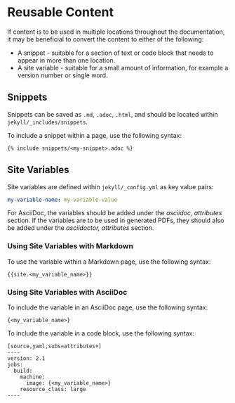 # Reusable Content 
If content is to be used in multiple locations throughout the documentation, it may be beneficial to convert the content to either of the following:

* A snippet - suitable for a section of text or code block that needs to appear in more than one location. 
* A site variable - suitable for a small amount of information, for example a version number or single word.

## Snippets
Snippets can be saved as `.md`, `.adoc`, `.html`, and should be located within `jekyll/_includes/snippets`.

To include a snippet within a page, use the following syntax:

```
{% include snippets/<my-snippet>.adoc %}
```

## Site Variables
Site variables are defined within `jekyll/_config.yml` as key value pairs: 

```yaml
my-variable-name: my-variable-value
```

For AsciiDoc, the variables should be added under the _asciidoc, attributes_ section. If the variables are to be used in generated PDFs, they should also be added under the _asciidoctor, attributes_ section.

### Using Site Variables with Markdown

To use the variable within a Markdown page, use the following syntax:

```
{{site.<my_variable_name>}}
```

### Using Site Variables with AsciiDoc

To include the variable in an AsciiDoc page, use the following syntax:

```
{<my_variable_name>}
```

To include the variable in a code block, use the following syntax:

```
[source,yaml,subs=attributes+]
----
version: 2.1
jobs:
  build:
    machine:
      image: {<my_variable_name>}
    resource_class: large
----
```

